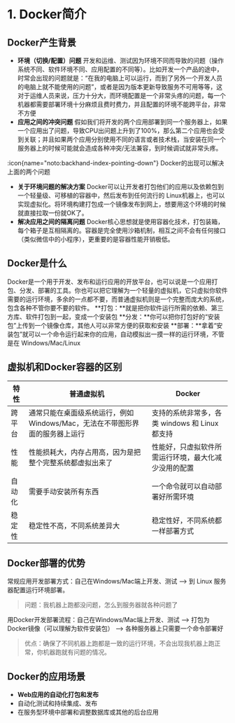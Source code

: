 #  1. Docker简介

## Docker产生背景
- **环境（切换/配置）问题**
  开发和运维、测试因为环境不同而导致的问题（操作系统不同、软件环境不同、应用配置的不同等）。比如开发一个产品的途中，时常会出现的问题就是：“在我的电脑上可以运行，而到了另外一个开发人员的电脑上就不能使用的问题”，或者是因为版本更新导致服务不可用等等，这对于运维人员来说，压力十分大，而环境配置是一个非常头疼的问题，每一个机器都需要部署环境十分麻烦且费时费力，并且配置的环境不能跨平台，非常不方便
- **应用之间的冲突问题**
  假如我们将开发的两个应用部署到同一个服务器上，如果一个应用出了问题，导致CPU出问题上升到了100%，那么第二个应用也会受到关联；并且如果两个应用分别使用不同的语言或者技术栈，当安装在同一个服务器上的时候可能就会造成各种冲突/无法兼容，到时候调试就非常头疼。


:icon{name="noto:backhand-index-pointing-down"} Docker的出现可以解决上面的两个问题
- **关于环境问题的解决方案**
  Docker可以让开发者打包他们的应用以及依赖包到一个轻量级、可移植的容器中，然后发布到任何流行的 Linux机器上，也可以实现虚拟化。将环境构建打包成一个镜像发布到网上，想要用这个环境的时候就直接拉取一份就OK了。
- **解决应用之间的隔离问题**
  Docker核心思想就是使用容器化技术，打包装箱，每个箱子是互相隔离的。容器是完全使用沙箱机制，相互之间不会有任何接口（类似微信中的小程序），更重要的是容器性能开销极低。


## Docker是什么
Docker是一个用于开发、发布和运行应用的开放平台，也可以说是一个应用打包、分发、部署的工具。你也可以把它理解为一个轻量的虚拟机，它只虚拟你软件需要的运行环境，多余的一点都不要，而普通虚拟机则是一个完整而庞大的系统，包含各种不管你要不要的软件。
**打包：**就是把你软件运行所需的依赖、第三方库、软件打包到一起，变成一个安装包
**分发：**你可以把你打包好的“安装包”上传到一个镜像仓库，其他人可以非常方便的获取和安装
**部署：**拿着“安装包”就可以一个命令运行起来你的应用，自动模拟出一摸一样的运行环境，不管是在 Windows/Mac/Linux


## 虚拟机和Docker容器的区别
| 特性   | 普通虚拟机                                                   | Docker                                               |
| ------ | ------------------------------------------------------------ | ---------------------------------------------------- |
| 跨平台 | 通常只能在桌面级系统运行，例如 Windows/Mac，无法在不带图形界面的服务器上运行 | 支持的系统非常多，各类 windows 和 Linux 都支持       |
| 性能   | 性能损耗大，内存占用高，因为是把整个完整系统都虚拟出来了     | 性能好，只虚拟软件所需运行环境，最大化减少没用的配置 |
| 自动化 | 需要手动安装所有东西                                         | 一个命令就可以自动部署好所需环境                     |
| 稳定性 | 稳定性不高，不同系统差异大                                   | 稳定性好，不同系统都一样部署方式                     |


## Docker部署的优势
常规应用开发部署方式：自己在Windows/Mac端上开发、测试 --> 到 Linux 服务器配置运行环境部署。
> 问题：我机器上跑都没问题，怎么到服务器就各种问题了

用Docker开发部署流程：自己在Windows/Mac端上开发、测试 --> 打包为Docker镜像（可以理解为软件安装包） --> 各种服务器上只需要一个命令部署好
> 优点：确保了不同机器上跑都是一致的运行环境，不会出现我机器上跑正常，你机器跑就有问题的情况。

## Docker的应用场景
- **Web应用的自动化打包和发布**
- 自动化测试和持续集成、发布
- 在服务型环境中部署和调整数据库或其他的后台应用
